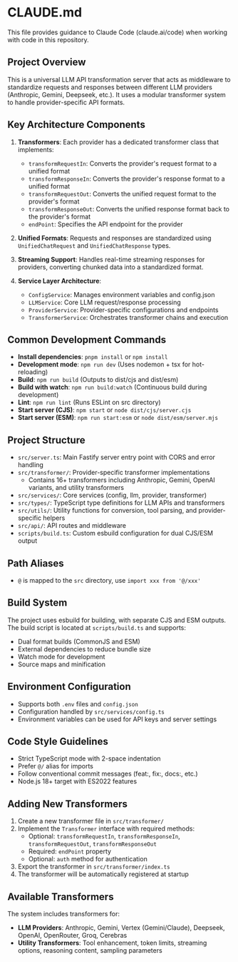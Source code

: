 # CLAUDE.md

This file provides guidance to Claude Code (claude.ai/code) when working with code in this repository.

## Project Overview

This is a universal LLM API transformation server that acts as middleware to standardize requests and responses between different LLM providers (Anthropic, Gemini, Deepseek, etc.). It uses a modular transformer system to handle provider-specific API formats.

## Key Architecture Components

1. **Transformers**: Each provider has a dedicated transformer class that implements:
   - `transformRequestIn`: Converts the provider's request format to a unified format
   - `transformResponseIn`: Converts the provider's response format to a unified format
   - `transformRequestOut`: Converts the unified request format to the provider's format
   - `transformResponseOut`: Converts the unified response format back to the provider's format
   - `endPoint`: Specifies the API endpoint for the provider

2. **Unified Formats**: Requests and responses are standardized using `UnifiedChatRequest` and `UnifiedChatResponse` types.

3. **Streaming Support**: Handles real-time streaming responses for providers, converting chunked data into a standardized format.

4. **Service Layer Architecture**:
   - `ConfigService`: Manages environment variables and config.json
   - `LLMService`: Core LLM request/response processing
   - `ProviderService`: Provider-specific configurations and endpoints
   - `TransformerService`: Orchestrates transformer chains and execution

## Common Development Commands

- **Install dependencies**: `pnpm install` or `npm install`
- **Development mode**: `npm run dev` (Uses nodemon + tsx for hot-reloading)
- **Build**: `npm run build` (Outputs to dist/cjs and dist/esm)
- **Build with watch**: `npm run build:watch` (Continuous build during development)
- **Lint**: `npm run lint` (Runs ESLint on src directory)
- **Start server (CJS)**: `npm start` or `node dist/cjs/server.cjs`
- **Start server (ESM)**: `npm run start:esm` or `node dist/esm/server.mjs`

## Project Structure

- `src/server.ts`: Main Fastify server entry point with CORS and error handling
- `src/transformer/`: Provider-specific transformer implementations
  - Contains 16+ transformers including Anthropic, Gemini, OpenAI variants, and utility transformers
- `src/services/`: Core services (config, llm, provider, transformer)
- `src/types/`: TypeScript type definitions for LLM APIs and transformers
- `src/utils/`: Utility functions for conversion, tool parsing, and provider-specific helpers
- `src/api/`: API routes and middleware
- `scripts/build.ts`: Custom esbuild configuration for dual CJS/ESM output

## Path Aliases

- `@` is mapped to the `src` directory, use `import xxx from '@/xxx'`

## Build System

The project uses esbuild for building, with separate CJS and ESM outputs. The build script is located at `scripts/build.ts` and supports:
- Dual format builds (CommonJS and ESM)
- External dependencies to reduce bundle size
- Watch mode for development
- Source maps and minification

## Environment Configuration

- Supports both `.env` files and `config.json`
- Configuration handled by `src/services/config.ts`
- Environment variables can be used for API keys and server settings

## Code Style Guidelines

- Strict TypeScript mode with 2-space indentation
- Prefer `@/` alias for imports
- Follow conventional commit messages (feat:, fix:, docs:, etc.)
- Node.js 18+ target with ES2022 features

## Adding New Transformers

1. Create a new transformer file in `src/transformer/`
2. Implement the `Transformer` interface with required methods:
   - Optional: `transformRequestIn`, `transformResponseIn`, `transformRequestOut`, `transformResponseOut`
   - Required: `endPoint` property
   - Optional: `auth` method for authentication
3. Export the transformer in `src/transformer/index.ts`
4. The transformer will be automatically registered at startup

## Available Transformers

The system includes transformers for:
- **LLM Providers**: Anthropic, Gemini, Vertex (Gemini/Claude), Deepseek, OpenAI, OpenRouter, Groq, Cerebras
- **Utility Transformers**: Tool enhancement, token limits, streaming options, reasoning content, sampling parameters